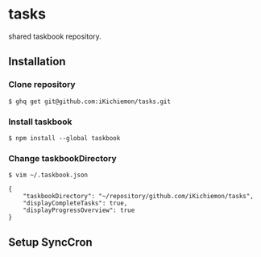 # tasks

shared taskbook repository.

## Installation

### Clone repository

```
$ ghq get git@github.com:iKichiemon/tasks.git
```

### Install taskbook

```
$ npm install --global taskbook
```

### Change taskbookDirectory

```
$ vim ~/.taskbook.json
```

```
{
    "taskbookDirectory": "~/repository/github.com/iKichiemon/tasks",
    "displayCompleteTasks": true,
    "displayProgressOverview": true
}
```

## Setup SyncCron






